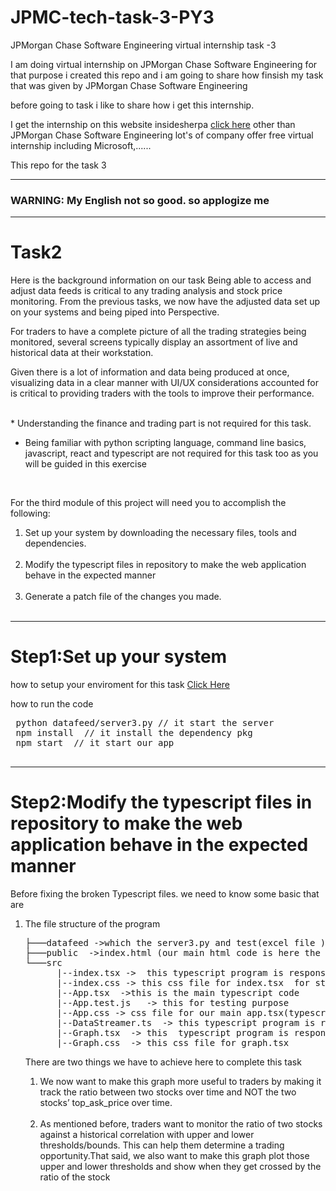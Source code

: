 # JPMC-tech-task-3-PY3

JPMorgan Chase Software Engineering virtual internship task -3

I am doing virtual internship on JPMorgan Chase Software Engineering for that purpose i created this repo and i am going to share how finsish my task that was given by JPMorgan Chase Software Engineering

before going to task i like to share how i get this internship.

I get the internship on this website insidesherpa <a href="https://www.insidesherpa.com/"> click here</a>
other than JPMorgan Chase Software Engineering lot's of company offer free virtual internship including Microsoft,......

This repo for the task 3<br/>
<hr>
<h3> WARNING: My English not so good. so applogize me </h3>
<hr>
<h1>Task2 </h1>
<p>
Here is the background information on our task
Being able to access and  adjust data feeds is critical to any trading analysis and stock price monitoring. From the previous tasks, we now have the adjusted data set up on your systems and being piped into Perspective.
</p>
<p>
For traders to have a complete picture of all the trading strategies being monitored, several screens typically display an assortment of live and historical data at their workstation.
</p>
<p>
Given there is a lot of information and data being produced at once, visualizing data in a clear manner with UI/UX considerations accounted for is critical to providing traders with the tools to improve their performance.
</p>
<p><br/>
* Understanding the finance and trading part is not required for this task.<br/>

* Being familiar with python scripting language, command line basics, javascript, react and typescript are not required for this task too as you will be guided in this exercise<br/>
</p>
<br/>
<p>
For the third module of this project will need you to accomplish the following:
</p>
<ol>
  <li>Set up your system by downloading the necessary files, tools and dependencies. </li><br/>
 <li>Modify the typescript files in repository to make the web application behave in the expected manner</li><br/>
 <li>Generate a patch file of the changes you made.</li><br/>
</ol>

<hr>

<h1>Step1:Set up your system </h1>
 how to setup your enviroment for this task <a href="https://insidesherpa.s3.amazonaws.com/vinternships/companyassets/Sj7temL583QAYpHXD/setup_devenv_m1_v6.pdf" >Click Here</a> <br/>
 <p> how to run the code </p>
 <pre>
 python datafeed/server3.py // it start the server
 npm install  // it install the dependency pkg
 npm start  // it start our app
 </pre> 
 <hr>
 
<h1>Step2:Modify the typescript files in repository to make the web application behave in the expected manner</h1>
<p>
 Before fixing the broken Typescript files. we need to know some basic that are </p>
 <ol>
 <li> The file structure of the program </li>
 <pre>
├───datafeed ->which the server3.py and test(excel file ) 
├───public  ->index.html (our main html code is here the html code generated by a react is insert here while excuting the code )
└───src 
      |--index.tsx ->  this typescript program is responsible for render the whole app
      |--index.css -> this css file for index.tsx  for styling purpose
      |--App.tsx  ->this is the main typescript code 
      |--App.test.js   -> this for testing purpose  
      |--App.css -> css file for our main app.tsx(typescript)
      |--DataStreamer.ts  -> this typescript program is responsible for get data from the server
      |--Graph.tsx  -> this  typescript program is responsible for drawing a graph on the browser
      |--Graph.css  -> this css file for graph.tsx 
</pre>

<p>There are two things we have to achieve here to complete this task</p>
<ol>
<li>We now want to make this graph more useful to traders by making it
track the ratio between two stocks over time and NOT the two stocks’
  top_ask_price over time.</li><br/>
<li>As mentioned before, traders want to monitor the ratio of two stocks
against a historical correlation with upper and lower thresholds/bounds.
This can help them determine a trading opportunity.That said, we also want
to make this graph plot those upper and lower thresholds and show when
they get crossed by the ratio of the stock </li><br/>
</ol>


